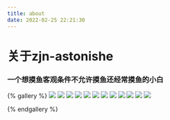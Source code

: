 ```yaml
---
title: about
date: 2022-02-25 22:21:30
---
```


# 关于zjn-astonishe
### 一个想摸鱼客观条件不允许摸鱼还经常摸鱼的小白


{% gallery %}
![](https://github.com/zjn-astonishe/CDN/blob/main/picture/1151248.jpg?raw=true)
![](https://github.com/zjn-astonishe/CDN/blob/main/picture/1214933.jpg?raw=true)
![](https://github.com/zjn-astonishe/CDN/blob/main/picture/1003875.jpg?raw=true)
![](https://github.com/zjn-astonishe/CDN/blob/main/picture/1.jpg?raw=true)
![](https://github.com/zjn-astonishe/CDN/blob/main/picture/698414.jpg?raw=true)
![](https://github.com/zjn-astonishe/CDN/blob/main/picture/1079444.jpg?raw=true)
![](https://github.com/zjn-astonishe/CDN/blob/main/picture/980647.jpg?raw=true)
![](https://github.com/zjn-astonishe/CDN/blob/main/picture/652225.jpg?raw=true)
![](https://github.com/zjn-astonishe/CDN/blob/main/picture/958212.jpg?raw=true)
![](https://github.com/zjn-astonishe/CDN/blob/main/picture/Elden%20ring%20by_drawsouls_delurg5.png?raw=true)
![](https://github.com/zjn-astonishe/CDN/blob/main/picture/eldenring'_gaitubao_2560x1440.jpg?raw=true)
![](https://github.com/zjn-astonishe/CDN/blob/main/picture/Krieg.jpg?raw=true)

{% endgallery %}